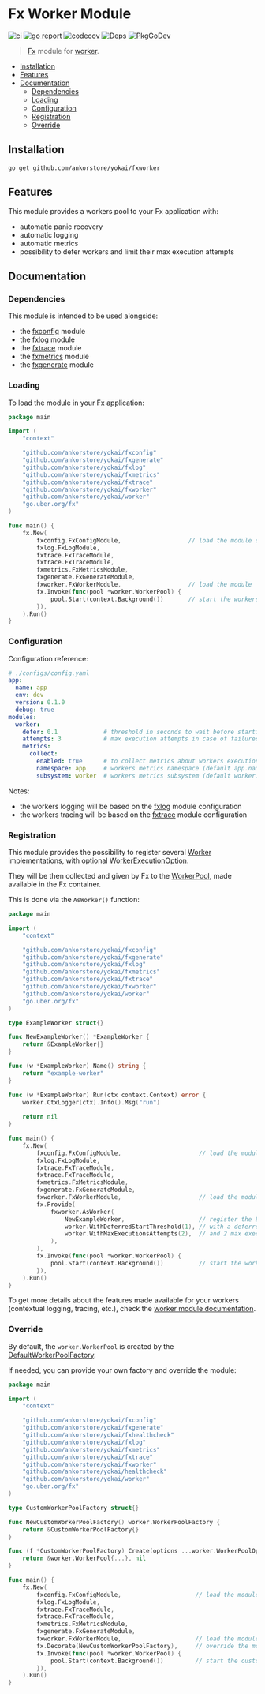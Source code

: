 # Fx Worker Module

[![ci](https://github.com/ankorstore/yokai/actions/workflows/fxworker-ci.yml/badge.svg)](https://github.com/ankorstore/yokai/actions/workflows/fxworker-ci.yml)
[![go report](https://goreportcard.com/badge/github.com/ankorstore/yokai/fxworker)](https://goreportcard.com/report/github.com/ankorstore/yokai/fxworker)
[![codecov](https://codecov.io/gh/ankorstore/yokai/graph/badge.svg?token=ghUBlFsjhR&flag=fxworker)](https://app.codecov.io/gh/ankorstore/yokai/tree/main/fxworker)
[![Deps](https://img.shields.io/badge/osi-deps-blue)](https://deps.dev/go/github.com%2Fankorstore%2Fyokai%2Ffxworker)
[![PkgGoDev](https://pkg.go.dev/badge/github.com/ankorstore/yokai/fxworker)](https://pkg.go.dev/github.com/ankorstore/yokai/fxworker)

> [Fx](https://uber-go.github.io/fx/) module for [worker](https://github.com/ankorstore/yokai/tree/main/worker).

<!-- TOC -->
* [Installation](#installation)
* [Features](#features)
* [Documentation](#documentation)
  * [Dependencies](#dependencies)
  * [Loading](#loading)
  * [Configuration](#configuration)
  * [Registration](#registration)
  * [Override](#override)
<!-- TOC -->

## Installation

```shell
go get github.com/ankorstore/yokai/fxworker
```

## Features

This module provides a workers pool to your Fx application with:

- automatic panic recovery
- automatic logging
- automatic metrics
- possibility to defer workers and limit their max execution attempts

## Documentation

### Dependencies

This module is intended to be used alongside:

- the [fxconfig](https://github.com/ankorstore/yokai/tree/main/fxconfig) module
- the [fxlog](https://github.com/ankorstore/yokai/tree/main/fxlog) module
- the [fxtrace](https://github.com/ankorstore/yokai/tree/main/fxtrace) module
- the [fxmetrics](https://github.com/ankorstore/yokai/tree/main/fxmetrics) module
- the [fxgenerate](https://github.com/ankorstore/yokai/tree/main/fxgenerate) module

### Loading

To load the module in your Fx application:

```go
package main

import (
	"context"

	"github.com/ankorstore/yokai/fxconfig"
	"github.com/ankorstore/yokai/fxgenerate"
	"github.com/ankorstore/yokai/fxlog"
	"github.com/ankorstore/yokai/fxmetrics"
	"github.com/ankorstore/yokai/fxtrace"
	"github.com/ankorstore/yokai/fxworker"
	"github.com/ankorstore/yokai/worker"
	"go.uber.org/fx"
)

func main() {
	fx.New(
		fxconfig.FxConfigModule,                   // load the module dependencies
		fxlog.FxLogModule,
		fxtrace.FxTraceModule,
		fxtrace.FxTraceModule,
		fxmetrics.FxMetricsModule,
		fxgenerate.FxGenerateModule,
		fxworker.FxWorkerModule,                   // load the module
		fx.Invoke(func(pool *worker.WorkerPool) {  
			pool.Start(context.Background())       // start the workers pool
		}),
	).Run()
}
```

### Configuration

Configuration reference:

```yaml
# ./configs/config.yaml
app:
  name: app
  env: dev
  version: 0.1.0
  debug: true
modules:
  worker:
    defer: 0.1             # threshold in seconds to wait before starting all workers, immediate start by default
    attempts: 3            # max execution attempts in case of failures for all workers, no restart by default
    metrics:
      collect:
        enabled: true      # to collect metrics about workers executions
        namespace: app     # workers metrics namespace (default app.name value)
        subsystem: worker  # workers metrics subsystem (default worker)
```

Notes:

- the workers logging will be based on the [fxlog](https://github.com/ankorstore/yokai/tree/main/fxlog)
  module configuration
- the workers tracing will be based on the [fxtrace](https://github.com/ankorstore/yokai/tree/main/fxtrace)
  module configuration

### Registration

This module provides the possibility to register several [Worker](https://github.com/ankorstore/yokai/blob/main/worker/worker.go) implementations, with optional [WorkerExecutionOption](https://github.com/ankorstore/yokai/blob/main/worker/option.go).

They will be then collected and given by Fx to
the [WorkerPool](https://github.com/ankorstore/yokai/blob/main/worker/pool.go), made available in the Fx container.

This is done via the `AsWorker()` function:

```go
package main

import (
	"context"

	"github.com/ankorstore/yokai/fxconfig"
	"github.com/ankorstore/yokai/fxgenerate"
	"github.com/ankorstore/yokai/fxlog"
	"github.com/ankorstore/yokai/fxmetrics"
	"github.com/ankorstore/yokai/fxtrace"
	"github.com/ankorstore/yokai/fxworker"
	"github.com/ankorstore/yokai/worker"
	"go.uber.org/fx"
)

type ExampleWorker struct{}

func NewExampleWorker() *ExampleWorker {
	return &ExampleWorker{}
}

func (w *ExampleWorker) Name() string {
	return "example-worker"
}

func (w *ExampleWorker) Run(ctx context.Context) error {
	worker.CtxLogger(ctx).Info().Msg("run")
	
	return nil
}

func main() {
	fx.New(
		fxconfig.FxConfigModule,                      // load the module dependencies
		fxlog.FxLogModule,
		fxtrace.FxTraceModule,
		fxtrace.FxTraceModule,
		fxmetrics.FxMetricsModule,
		fxgenerate.FxGenerateModule,
		fxworker.FxWorkerModule,                      // load the module
		fx.Provide(
			fxworker.AsWorker(
				NewExampleWorker,                     // register the ExampleWorker
				worker.WithDeferredStartThreshold(1), // with a deferred start threshold of 1 second
				worker.WithMaxExecutionsAttempts(2),  // and 2 max execution attempts
			),
		),
		fx.Invoke(func(pool *worker.WorkerPool) {
			pool.Start(context.Background())          // start the workers pool
		}),
	).Run()
}
```

To get more details about the features made available for your workers (contextual logging, tracing, etc.), check the [worker module documentation](https://github.com/ankorstore/yokai/tree/main/worker).

### Override

By default, the `worker.WorkerPool` is created by
the [DefaultWorkerPoolFactory](https://github.com/ankorstore/yokai/blob/main/worker/factory.go).

If needed, you can provide your own factory and override the module:

```go
package main

import (
	"context"

	"github.com/ankorstore/yokai/fxconfig"
	"github.com/ankorstore/yokai/fxgenerate"
	"github.com/ankorstore/yokai/fxhealthcheck"
	"github.com/ankorstore/yokai/fxlog"
	"github.com/ankorstore/yokai/fxmetrics"
	"github.com/ankorstore/yokai/fxtrace"
	"github.com/ankorstore/yokai/fxworker"
	"github.com/ankorstore/yokai/healthcheck"
	"github.com/ankorstore/yokai/worker"
	"go.uber.org/fx"
)

type CustomWorkerPoolFactory struct{}

func NewCustomWorkerPoolFactory() worker.WorkerPoolFactory {
	return &CustomWorkerPoolFactory{}
}

func (f *CustomWorkerPoolFactory) Create(options ...worker.WorkerPoolOption) (*worker.WorkerPool, error) {
	return &worker.WorkerPool{...}, nil
}

func main() {
	fx.New(
		fxconfig.FxConfigModule,                     // load the module dependencies
		fxlog.FxLogModule,
		fxtrace.FxTraceModule,
		fxtrace.FxTraceModule,
		fxmetrics.FxMetricsModule,
		fxgenerate.FxGenerateModule,
		fxworker.FxWorkerModule,                     // load the module
		fx.Decorate(NewCustomWorkerPoolFactory),     // override the module with a custom factory
		fx.Invoke(func(pool *worker.WorkerPool) {
			pool.Start(context.Background())         // start the custom worker pool
		}),
	).Run()
}
```
